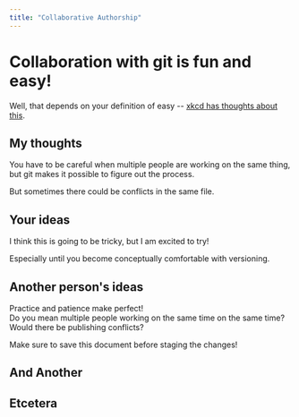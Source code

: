 ```yaml
---
title: "Collaborative Authorship"
---
```


# Collaboration with git is fun and easy!

Well, that depends on your definition of easy -- [xkcd has thoughts about this](https://xkcd.com/1597/).

## My thoughts

You have to be careful when multiple people are working on the same thing, but git makes it possible to figure out the process.

But sometimes there could be conflicts in the same file.

## Your ideas
I think this is going to be tricky, but I am excited to try!

Especially until you become conceptually comfortable with versioning.

## Another person's ideas
Practice and patience make perfect!  
Do you mean multiple people working on the same time on the same time? Would there be publishing conflicts?

Make sure to save this document before staging the changes! 

## And Another

## Etcetera
